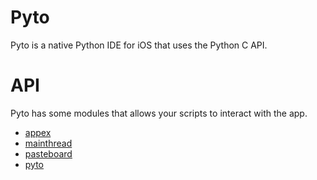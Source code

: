 # Pyto

Pyto is a native Python IDE for iOS that uses the Python C API.

# API

Pyto has some modules that allows your scripts to interact with the app.

- [appex](Appex)
- [mainthread](MainThread)
- [pasteboard](Pasteboard)
- [pyto](Pyto)
